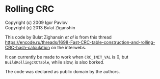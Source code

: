# Rolling CRC
Copyright (c) 2009 Igor Pavlov  
Copyright (c) 2013 Bulat Ziganshin

This code by Bulat Zighansin *et al* is from this thread
<https://encode.ru/threads/1698-Fast-CRC-table-construction-and-rolling-CRC-hash-calculation>
on the interwebs.

It can currently be made to work when `CRC_INIT_VAL` is 0,
but `BuildRollingCRCTable`, while slow, is also borked.

The code was declared as public domain by the authors.
